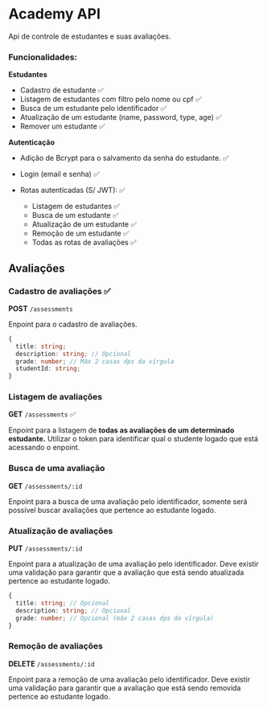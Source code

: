 # Academy API

Api de controle de estudantes e suas avaliações.

### Funcionalidades:

**Estudantes**

- Cadastro de estudante ✅
- Listagem de estudantes com filtro pelo nome ou cpf ✅
- Busca de um estudante pelo identificador ✅
- Atualização de um estudante (name, password, type, age) ✅
- Remover um estudante ✅

**Autenticação**

- Adição de Bcrypt para o salvamento da senha do estudante. ✅

- Login (email e senha) ✅
- Rotas autenticadas (S/ JWT): ✅
  - Listagem de estudantes ✅
  - Busca de um estudante ✅
  - Atualização de um estudante ✅
  - Remoção de um estudante ✅
  - Todas as rotas de avaliações ✅

## Avaliações

### Cadastro de avaliações ✅

**POST** `/assessments`

Enpoint para o cadastro de avaliações.

```ts
{
  title: string;
  description: string; // Opcional
  grade: number; // Máx 2 casas dps da vírgula
  studentId: string;
}
```

### Listagem de avaliações

**GET** `/assessments` ✅

Enpoint para a listagem de **todas as avaliações de um determinado estudante.** Utilizar o token para identificar qual o studente logado que está acessando o enpoint.

### Busca de uma avaliação

**GET** `/assessments/:id`

Enpoint para a busca de uma avaliação pelo identificador, somente será possível buscar avaliações que pertence ao estudante logado.

### Atualização de avaliações

**PUT** `/assessments/:id`

Enpoint para a atualização de uma avaliação pelo identificador. Deve existir uma validação para garantir que a avaliação que está sendo atualizada pertence ao estudante logado.

```ts
{
  title: string; // Opcional
  description: string; // Opcional
  grade: number; // Opcional (máx 2 casas dps da vírgula)
}
```

### Remoção de avaliações

**DELETE** `/assessments/:id`

Enpoint para a remoção de uma avaliação pelo identificador. Deve existir uma validação para garantir que a avaliação que está sendo removida pertence ao estudante logado.
